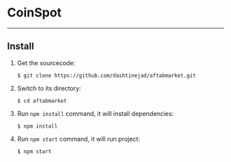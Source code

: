 # CoinSpot

---

## Install

1. Get the sourcecode:
    ```
    $ git clone https://github.com/dashtinejad/aftabmarket.git
    ```

2. Switch to its directory:
    ```
    $ cd aftabmarket
    ```

3. Run `npm install` command, it will install dependencies:
    ```
    $ npm install
    ```

4. Run `npm start` command, it will run project:
    ```
    $ npm start
    ```


